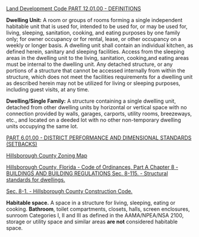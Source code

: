 [Land Development Code PART 12.01.00 - DEFINITIONS](https://library.municode.com/fl/hillsborough_county/codes/land_development_code?nodeId=ARTXIIDE_PT12.01.00DE)

**Dwelling Unit:** A room or groups of rooms forming a single independent habitable unit that is used for, intended to be used for, or may be used for, living, sleeping, sanitation, cooking, and eating purposes by one family only; for owner occupancy or for rental, lease, or other occupancy on a weekly or longer basis. A dwelling unit shall contain an individual kitchen, as defined herein, sanitary and sleeping facilities. Access from the sleeping areas in the dwelling unit to the living, sanitation, cooking,and eating areas must be internal to the dwelling unit. Any detached structure, or any portions of a structure that cannot be accessed internally from within the structure, which does not meet the facilities requirements for a dwelling unit as described herein may not be utilized for living or sleeping purposes, including guest visits, at any time.

**Dwelling/Single Family:** A structure containing a single dwelling unit, detached from other dwelling units by horizontal or vertical space with no connection provided by walls, garages, carports, utility rooms, breezeways, etc., and located on a deeded lot with no other non-temporary dwelling units occupying the same lot.


[PART 6.01.00 - DISTRICT PERFORMANCE AND DIMENSIONAL STANDARDS (SETBACKS)](https://library.municode.com/fl/hillsborough_county/codes/land_development_code?nodeId=ARTVIDESTIMRE_PT6.01.00DIPEDIST)


[Hillsborough County Zoning Map](https://www.hillsboroughcounty.org/library/hillsborough/media-center/documents/development-services/land-development/resource-maps/pz-hillsborough-county-zoning-districts.pdf)

[Hillsborough County, Florida - Code of Ordinances, Part A Chapter 8 - BUILDINGS AND BUILDING REGULATIONS Sec. 8-115. - Structural standards for dwellings.](https://library.municode.com/fl/hillsborough_county/codes/code_of_ordinances,_part_a?nodeId=HICOCOORLA_CH8BUBURE_ARTIHICOCOCO_S8-1HICOCOCO)



[Sec. 8-1. - Hillsborough County Construction Code.](https://library.municode.com/fl/hillsborough_county/codes/code_of_ordinances,_part_a?nodeId=HICOCOORLA_CH8BUBURE_ARTIHICOCOCO_S8-1HICOCOCO)


**Habitable space.** A space in a structure for living, sleeping, eating or cooking. **Bathroom**, toilet compartments, closets, halls, screen enclosures, sunroom Categories I, II and III as defined in the AAMA/NPEA/NSA 2100, storage or utility space and similar areas **are not** considered habitable space. 
